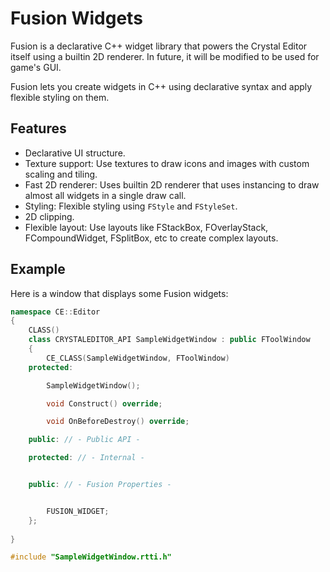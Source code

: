 # Fusion Widgets

Fusion is a declarative C++ widget library that powers the Crystal Editor itself using a builtin 2D renderer. In future, it will be modified to be used for game's GUI.

Fusion lets you create widgets in C++ using declarative syntax and apply flexible styling on them.

## Features

* Declarative UI structure.
* Texture support: Use textures to draw icons and images with custom scaling and tiling.
* Fast 2D renderer: Uses builtin 2D renderer that uses instancing to draw almost all widgets in a single draw call.
* Styling: Flexible styling using `FStyle` and `FStyleSet`.
* 2D clipping.
* Flexible layout: Use layouts like FStackBox, FOverlayStack, FCompoundWidget, FSplitBox, etc to create complex layouts.

## Example

Here is a window that displays some Fusion widgets:

```c++
namespace CE::Editor
{
    CLASS()
    class CRYSTALEDITOR_API SampleWidgetWindow : public FToolWindow
    {
        CE_CLASS(SampleWidgetWindow, FToolWindow)
    protected:

        SampleWidgetWindow();

        void Construct() override;

        void OnBeforeDestroy() override;

    public: // - Public API -

    protected: // - Internal -


    public: // - Fusion Properties - 


        FUSION_WIDGET;
    };
    
}

#include "SampleWidgetWindow.rtti.h"

```
